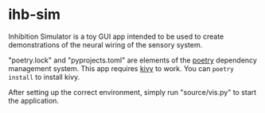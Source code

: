 # ihb-sim
Inhibition Simulator is a toy GUI app intended to be used to create demonstrations of the neural wiring of the sensory system.

"poetry.lock" and "pyprojects.toml" are elements of the [poetry](https://python-poetry.org/docs/) dependency management system. This app requires [kivy](https://github.com/kivy/kivy) to work. You can `poetry install` to install kivy.

After setting up the correct environment, simply run "source/vis.py" to start the application.
